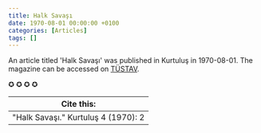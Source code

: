 ```yaml
---
title: Halk Savaşı
date: 1970-08-01 00:00:00 +0100
categories: [Articles]
tags: []
---
```


An article titled 'Halk Savaşı' was published in Kurtuluş in 1970-08-01. The magazine can be accessed on [TÜSTAV](https://www.tustav.org/sureli-yayinlar-arsivi/kurtulus/).

✪ ✪ ✪ ✪



| Cite this:   |
|--------|
| "Halk Savaşı." Kurtuluş 4 (1970): 2 

